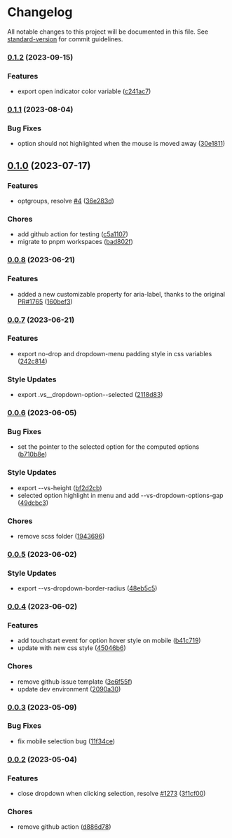 # Changelog

All notable changes to this project will be documented in this file. See [standard-version](https://github.com/conventional-changelog/standard-version) for commit guidelines.

### [0.1.2](https://github.com/howard-tzw/vue3-select/compare/v0.1.1...v0.1.2) (2023-09-15)


### Features

* export open indicator color variable ([c241ac7](https://github.com/howard-tzw/vue3-select/commit/c241ac7d6dfd0bdf3daed1e99db4ed7b29bc41e3))

### [0.1.1](https://github.com/howard-tzw/vue3-select/compare/v0.1.0...v0.1.1) (2023-08-04)


### Bug Fixes

* option should not highlighted when the mouse is moved away ([30e1811](https://github.com/howard-tzw/vue3-select/commit/30e1811d89ecae94b99121576d2d51cbf43294ea))

## [0.1.0](https://github.com/howard-tzw/vue3-select/compare/v0.0.8...v0.1.0) (2023-07-17)

### Features

- optgroups, resolve [#4](https://github.com/howard-tzw/vue3-select/issues/4)
  ([36e283d](https://github.com/howard-tzw/vue3-select/commit/36e283d804d6ac9159ebff6a12d19a0c8ce289e1))

### Chores

- add github action for testing
  ([c5a1107](https://github.com/howard-tzw/vue3-select/commit/c5a1107a340a1fb721eb2626cd958ba2a5edb766))
- migrate to pnpm workspaces
  ([bad802f](https://github.com/howard-tzw/vue3-select/commit/bad802f20a885634471abbfb3caf27f8bb4b3bf5))

### [0.0.8](https://github.com/howard-tzw/vue3-select/compare/v0.0.7...v0.0.8) (2023-06-21)

### Features

- added a new customizable property for aria-label, thanks to the original
  [PR#1765](https://github.com/sagalbot/vue-select/pull/1765)
  ([160bef3](https://github.com/howard-tzw/vue3-select/commit/160bef30148ad5f80c98d73ba88fbb70ef7ffeac))

### [0.0.7](https://github.com/howard-tzw/vue3-select/compare/v0.0.6...v0.0.7) (2023-06-21)

### Features

- export no-drop and dropdown-menu padding style in css variables
  ([242c814](https://github.com/howard-tzw/vue3-select/commit/242c814e8d98e080eff2dae82f1cde4b599b5d84))

### Style Updates

- export .vs\_\_dropdown-option--selected
  ([2118d83](https://github.com/howard-tzw/vue3-select/commit/2118d83ce49e43e79db499981c223e5a4bff79ff))

### [0.0.6](https://github.com/howard-tzw/vue3-select/compare/v0.0.5...v0.0.6) (2023-06-05)

### Bug Fixes

- set the pointer to the selected option for the computed options
  ([b710b8e](https://github.com/howard-tzw/vue3-select/commit/b710b8e9ba98ddaab6a75cdc4475236a3c128bea))

### Style Updates

- export --vs-height
  ([bf2d2cb](https://github.com/howard-tzw/vue3-select/commit/bf2d2cbe644ac8db1a2b8b5feac6bcbd4651809c))
- selected option highlight in menu and add --vs-dropdown-options-gap
  ([49dcbc3](https://github.com/howard-tzw/vue3-select/commit/49dcbc3f12bcba086f3bc597e730684a2389ae32))

### Chores

- remove scss folder
  ([1943696](https://github.com/howard-tzw/vue3-select/commit/194369614c48614c92171c5955b351a1fb2a3fc1))

### [0.0.5](https://github.com/howard-tzw/vue3-select/compare/v0.0.4...v0.0.5) (2023-06-02)

### Style Updates

- export --vs-dropdown-border-radius
  ([48eb5c5](https://github.com/howard-tzw/vue3-select/commit/48eb5c579c3cf8225d40b5985f476af3fee22fb9))

### [0.0.4](https://github.com/howard-tzw/vue3-select/compare/v0.0.3...v0.0.4) (2023-06-02)

### Features

- add touchstart event for option hover style on mobile
  ([b41c719](https://github.com/howard-tzw/vue3-select/commit/b41c719846164773031fa28dd8422b116fb8ec13))
- update with new css style
  ([45046b6](https://github.com/howard-tzw/vue3-select/commit/45046b6745101962fad950fbbc858269adc9d81e))

### Chores

- remove github issue template
  ([3e6f55f](https://github.com/howard-tzw/vue3-select/commit/3e6f55f42817f7b5d2e4c96e2ff592f2446cff48))
- update dev environment
  ([2090a30](https://github.com/howard-tzw/vue3-select/commit/2090a30a24e6f9615fd9e5bfa70b7b9ace460c02))

### [0.0.3](https://github.com/howard-tzw/vue3-select/compare/v0.0.2...v0.0.3) (2023-05-09)

### Bug Fixes

- fix mobile selection bug
  ([11f34ce](https://github.com/howard-tzw/vue3-select/commit/11f34ce7d5f43e654bbba0bd1791c586f98f21ba))

### [0.0.2](https://github.com/howard-tzw/vue3-select/compare/v4.0.0-beta.6...v0.0.2) (2023-05-04)

### Features

- close dropdown when clicking selection, resolve
  [#1273](https://github.com/sagalbot/vue-select/issues/1273)
  ([3f1cf00](https://github.com/howard-tzw/vue3-select/commit/3f1cf00fbbe1898ed871e9a7a44b067f437dd1e3))

### Chores

- remove github action
  ([d886d78](https://github.com/howard-tzw/vue3-select/commit/d886d781b1db5c1e775610fbf54eda001a0c74f3))
